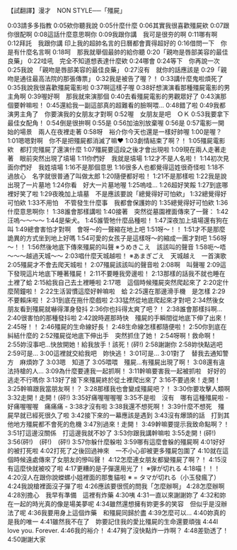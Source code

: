 【試翻譯】漫才　NON STYLE──「殭屍」

0:03請多多指教
0:05欸你聽我說
0:05什麼什麼
0:06其實我很喜歡殭屍欸
0:07跟你很配啊
0:08這話什麼意思啊你
0:09我跟你講　我可是很夯的啊
0:11哪有啊
0:12拜託　我跟你講 印上我的超帥名言的日曆都會賣得超好的
0:16借問一下　你是有什麼名言啊
0:18呵　那我就舉個最帥的給你聽
0:20「親吻是唇部美容的最佳良藥」
0:22哇吼　完全不知道想表達什麼欸
0:24哪會
0:24等下　你再說一次
0:25我說　「親吻是唇部美容的最佳良藥」
0:27沒有　就你的話應該是
0:29「親吻是通往最高法院的那張傳票」
0:32我是被告了喔？！
0:33講什麼鬼啦煩死了
0:35我說我很喜歡殭屍電影啦
0:37啊這樣子喔
0:38好想演演看那種殭屍電影的男主角啊
0:39喔好啊　那我就來演那個
0:40去看殭屍電影的男觀眾好了
0:43演那個要幹嘛啦！
0:45還給我一副這部真的超難看的臉啊喂...
0:48錯了啦
0:49我都演男主角了　你要演我的女朋友才對啊
0:52喔　女朋友是吧　ＯＫ
0:53我要拿下　最佳女配角！
0:54倒是很拚啊
0:55是
0:56加油別放棄喔
0:56是
0:57電影一開始的場景　兩人在夜裡走著
0:58呀　裕介你今天也還是一樣好帥喔
1:00是喔？
1:01嗯嗯對啊　你不是把殭屍都消滅了嘛♥
1:03劇情結束了啊？！
1:05殭屍電影欸　都打完殭屍了還演什麼
1:07殭屍要這段之後才會出現啦
1:09現在兩人走著走著　眼前突然出現了墳場
1:11你們好　我就是墳場
1:12才不是人名啦！
1:14初次見面你們好　我姓墳場
1:16不是那個意思
1:16很多人也都覺得這姓很奇怪啦
1:18不過放心　名字就很普通了叫做太郎
1:20隨便都好啦！
1:21不是那樣啦
1:22我是說出現了一片墓地
1:24你看　好大一片墓地喔
1:25嗚哇...
1:26超好笑餒
1:27到底哪裡好笑了啦
1:29夜晚加上墳墓　不是應該要說「總覺得好可怕欸」
1:32總覺得好可怕欸
1:33不用怕　不管發生什麼事　我都會保護妳的
1:35總覺得好可怕欸
1:36什麼意思啊你！
1:38誰會那樣講啦
1:40接著　突然從墓園裡面傳來了一聲：
1:42汪嗚～～～～
1:44是柴犬。
1:45誰管牠什麼品種啦！
1:47深夜加上墳場還有狗在叫
1:49總會害怕才對啊　會呀～的一聲縮在地上吧
1:51呀～！！
1:51才不是那麼詭異的方式坐到地上好嗎
1:54可愛的女孩子是這樣呀～的縮成一團才對吧
1:56呀～！！
1:56然後地底下傳來殭屍的叫聲 ※うめきこえ　該該叫的聲音
1:58呃～唔～～～越過天城～～
2:03唱什麼天城越啦！ ※あまぎごえ　天城越え　一首演歌
2:05殭屍才不會去爬天城啦！
2:07殭屍該該叫的聲音啦
2:08啊　叫聲喔
2:09這下發現這片地底下睡著殭屍！
2:11不要睡我旁邊啦！
2:13那樣的話我不就也睡在土裡了蛤
2:15給我自己去土裡睡啦
2:17嗯　這個時候殭屍突然爬起來了
2:20定什麼鬧鐘啦！
2:22生活習慣這麼好幹嘛啦　蛤
2:25還在那邊滑手機　是怎樣
2:29不要賴床啦！
2:31到底在拖什麼戲啦
2:33猛然從地底爬起來才對吧
2:34然後女朋友看到殭屍就嚇得渾身發抖
2:36你也抖得太爽了吧？！
2:38誰會那樣抖啊...
2:40很害怕的那種發抖啦
2:42說時遲那時快　殭屍的手瞬間從地底下伸了出來！
2:45呀！！
2:46殭屍的生命線好長！
2:48生命線怎樣都隨便啦！
2:50你到底在糾結什麼的
2:52殭屍從地底下伸出手　突然抓住了她！
2:54呀啊！救命啊！
2:55妳沒事吧...快放開她！給我放手！該死！(砰!)
2:58謝謝你
2:58妳快點逃吧
2:59可是...
3:00這裡就交給我吧　妳快逃！
3:01可是...
3:01對了　替我去通知警方　麻煩妳了
3:03嗯　知道了
3:05喂喂　殭屍...有殭屍出現了啊！
3:08還有違法持槍的人...
3:09為什麼要連我一起抓啊！
3:11幹嘛要害我一起被抓啦　好好的逃走不行嗎你
3:13好了接下來殭屍終於從土裡爬出來了
3:16不要過來！走開！
3:25幹嘛跟我當朋友啊！？
3:28那樣我也會變成殭屍吧？！
3:30你要攻擊人類啊
3:32走開！走開！(砰!)
3:35好痛喔喔喔喔
3:35不是啦　沒有　哪有這種殭屍啦 - 好痛喔喔喔　痛痛痛 -
3:38才沒有啦
3:38我還不想死啊！
3:39什麼不想死　殭屍早就已經死很久了啦
3:42接下來的一幕應該是遇到
3:43沒有爆頭的話　打到其他地方殭屍都不會死的危機
3:47別過來！走開！
3:49幹嘛要提示我致命點啊？！
3:51打這邊沒關係　打這邊我就不妙了
3:53你跟我講幹嘛啦
3:55走開！(砰!)
3:56(砰!)　(砰!)　(砰!)
3:57你躲什麼躲啦
3:59哪有這麼會躲的殭屍啊
4:01好好的被打死啦
4:02打死了之後回過神來　一不小心卻被更多殭屍包圍了
4:10就在這個時候遠處傳來了女朋友的慘叫聲！
4:12怎麼連女朋友都變殭屍了啊？！
4:15沒有這麼快就被咬了啦
4:17更糟的是子彈還用光了！ ※弾が切れる
4:18喵！！！
4:20沒人在跟你說蠑螺小姐裡面的那隻貓啦 ※ = タマが切れる（小玉發瘋了）
4:24我說槍裡面沒子彈了啦
4:26應該要很慌的問我「怎麼辦啊」
4:28怎麼辦啊
4:28別擔心　我早有準備　這裡有炸藥
4:30咦
4:31一直以來謝謝妳了
4:32和妳在一起的時光真的像是場美夢呢
4:34雖然還想擁有妳更多的笑容　但似乎是沒辦法了呢
4:36我要用身上這個炸藥　和殭屍同歸於盡
4:39怎麼可以...
4:40妳真的是我的唯一
4:41雖然我不在了　妳要記住我的愛比殭屍的生命還要頑強
4:44I love you. Forever.
4:46我的裕介！
4:47夠了沒快點炸一炸啊？
4:48差勁透了！
4:50謝謝大家
